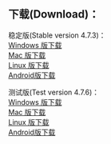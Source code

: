
## 下载(Download)：
稳定版(Stable version 4.7.3)：  
[Windows 版下载](https://github.com/XX-net/XX-Net/releases/download/4.7.3/XX-Net-windows-4.7.3.7z)   
[Mac 版下载](https://github.com/XX-net/XX-Net/releases/download/4.7.3/XX-Net-mac-4.7.3.7z)  
[Linux 版下载](https://github.com/XX-net/XX-Net/archive/4.7.3.zip)  
[Android版下载](https://github.com/XX-net/XX-Net/releases/download/4.7.3/XX-Net-1.1.1.apk)  
 


测试版(Test version 4.7.6)：  
[Windows 版下载](https://github.com/XX-net/XX-Net/releases/download/4.7.6/XX-Net-windows-4.7.6.7z)   
[Mac 版下载](https://github.com/XX-net/XX-Net/releases/download/4.7.6/XX-Net-mac-4.7.6.7z)  
[Linux 版下载](https://github.com/XX-net/XX-Net/archive/4.7.6.zip)  
[Android版下载](https://github.com/XX-net/XX-Net/releases/download/4.7.6/XX-Net-4.7.6.apk)  
